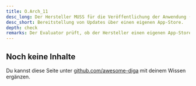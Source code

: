 ```yaml
---
title: O.Arch_11
desc_long: Der Hersteller MUSS für die Veröffentlichung der Anwendung (und ihrer Updates) eine Quelle wählen, auf der die Anwendung gegen Manipulation durch Unbefugte geschützt ist und die einen vertrauenswürdigen Kanal zum Bezug der Anwendung zur Verfügung stellt.
desc_short: Bereitstellung von Updates über einen eigenen App-Store.
depth: check
remarks: Der Evaluator prüft, ob der Hersteller einen eigenen App-Store zur Verfügung stellt. Daraus resultierende Abwägungen und Auswirkungen auf die Sicherheit sind in der Risikobewertung zu berücksichtigen.
---
```


## Noch keine Inhalte

Du kannst diese Seite unter [github.com/awesome-diga](https://github.com/awesome-diga/tr-faq) mit deinem Wissen ergänzen.
